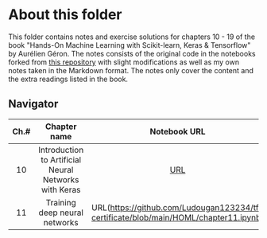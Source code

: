 # About this folder

This folder contains notes and exercise solutions for chapters 10 - 19 of the book "Hands-On Machine Learning with Scikit-learn, Keras & Tensorflow" by Aurélien Géron. The notes consists of the original code in the notebooks forked from [this repository](https://github.com/ageron/handson-ml2) with slight modifications as well as my own notes taken in the Markdown format. The notes only cover the content and the extra readings listed in the book. 

## Navigator

|  Ch.#  |  Chapter name   |   Notebook URL   |  Status |
|:------:|:-------:|:--------:|:------:|
| 10 | Introduction to Artificial Neural Networks with Keras | [URL](https://github.com/Ludougan123234/tf-certificate/blob/main/HOML/chapter10.ipynb) | Completed ✅ | 
| 11 | Training deep neural networks | URL(https://github.com/Ludougan123234/tf-certificate/blob/main/HOML/chapter11.ipynb) | Completed ✅ | 